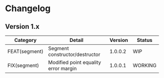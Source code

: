 # Changelog

## Version 1.x

| Category      | Detail                               | Version | Status  |
| ------------- | ------------------------------------ | ------- | ------- |
| FEAT(segment) | Segment constructor/destructor       | 1.0.0.2 | WIP     |
| FIX(segment)  | Modified point equality error margin | 1.0.0.1 | WORKING |